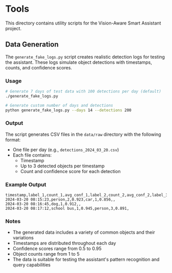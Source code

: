 # Tools

This directory contains utility scripts for the Vision-Aware Smart Assistant project.

## Data Generation

The `generate_fake_logs.py` script creates realistic detection logs for testing the assistant. These logs simulate object detections with timestamps, counts, and confidence scores.

### Usage

```bash
# Generate 7 days of test data with 100 detections per day (default)
./generate_fake_logs.py

# Generate custom number of days and detections
python generate_fake_logs.py --days 14 --detections 200
```

### Output

The script generates CSV files in the `data/raw` directory with the following format:
- One file per day (e.g., `detections_2024_03_20.csv`)
- Each file contains:
  - Timestamp
  - Up to 3 detected objects per timestamp
  - Count and confidence score for each detection

### Example Output

```csv
timestamp,label_1,count_1,avg_conf_1,label_2,count_2,avg_conf_2,label_3,count_3,avg_conf_3
2024-03-20 08:15:23,person,2,0.923,car,1,0.856,,
2024-03-20 08:16:45,dog,1,0.912,,
2024-03-20 08:17:12,school bus,1,0.945,person,3,0.891,
```

### Notes

- The generated data includes a variety of common objects and their variations
- Timestamps are distributed throughout each day
- Confidence scores range from 0.5 to 0.95
- Object counts range from 1 to 5
- The data is suitable for testing the assistant's pattern recognition and query capabilities 